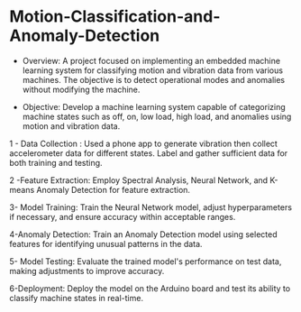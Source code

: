 # Motion-Classification-and-Anomaly-Detection
- Overview:
A project focused on implementing an embedded machine learning system for classifying motion and vibration data from various machines. The objective is to detect operational modes and anomalies without modifying the machine.

- Objective:
Develop a machine learning system capable of categorizing machine states such as off, on, low load, high load, and anomalies using motion and vibration data.

1 - Data Collection :
Used a phone app to generate vibration then collect accelerometer data for different states. Label and gather sufficient data for both training and testing.

2 -Feature Extraction:
Employ Spectral Analysis, Neural Network, and K-means Anomaly Detection for feature extraction. 

3- Model Training:
Train the Neural Network model, adjust hyperparameters if necessary, and ensure accuracy within acceptable ranges.


4-Anomaly Detection:
Train an Anomaly Detection model using selected features for identifying unusual patterns in the data.

5- Model Testing:
Evaluate the trained model's performance on test data, making adjustments to improve accuracy. 

6-Deployment:
Deploy the model on the  Arduino board and test its ability to classify machine states in real-time.
